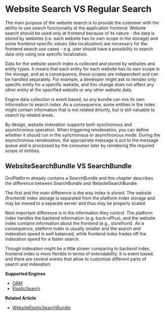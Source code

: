 # Website Search VS Regular Search

The main purpose of the website search is to provide the customer with the ability to use search functionality at the application frontend. Website search should be used only at frontend because of its nature - the data is stored by websites (i.e. each website has its own scope in the storage) and some frontend-specific values (like localization)
are necessary for the frontend search use cases - e.g. user should have a possibility to search data only using one specific localization.

Data for the website search index is collected and stored by websites and entity types. It means that each entity for each website has its own scope in the storage, and as a consequence, these scopes are independent and can be handled separately. For example, a developer might ask to reindex only specific entity for a specific website, and this change does not affect any other entity at the specified website or any other website data.

Engine data collection is event based, so any bundle can mix its own information to search index. As a consequence, some entities in the index might contain information that is not related directly, but is still valuable to search by related areas.

By design, website indexation supports both synchronous and asynchronous operation. When triggering reindexation, you can define whether it should run in the synchronous or asynchronous mode. During the asynchronous reindexation, the appropriate message is put to the message queue and is processed by the consumer later by reindexing the required scope of entities.

## WebsiteSearchBundle VS SearchBundle

OroPlatform already contains a SearchBundle and this chapter describes the difference between SearchBundle and WebsiteSearchBundle.

The first and the main difference is the way index is stored. The website (frontend) index storage is separated from the platform index storage and may be moved to a separate server and thus may be properly scaled.

Next important difference is in the information they control. The platform index handles the backend information (e.g. back-office), and the website index contains information about the frontend (e.g., storefront). As a consequence, platform index is usually smaller and the search and indexation speed is well balanced, while frontend index trades off the indexation speed for a faster search.

Though indexation might be a little slower comparing to backend index, frontend index is more flexible in terms of extendability. It is event based, and there are several events that
allow to customize different parts of search and indexation.

**Supported Engines**

* [ORM](orm-engine.md#bundle-docs-commerce-website-search-bundle-orm)
* [ElasticSearch](../WebsiteElasticSearchBundle/elasticsearch-engine.md#bundle-docs-commerce-website-elasticsearch-bundle-es)

**Related Article**

* [WebsiteElasticSearchBundle](../WebsiteElasticSearchBundle/index.md#bundle-docs-commerce-website-elastic-search-bundle)
